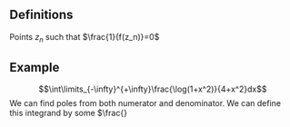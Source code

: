 ## Definitions

Points $z_n$ such that $\frac{1}{f(z_n)}=0$
## Example

$$\int\limits_{-\infty}^{+\infty}\frac{\log(1+x^2)}{4+x^2}dx$$
We can find poles from both numerator and denominator. We can define this integrand by some $\frac{}